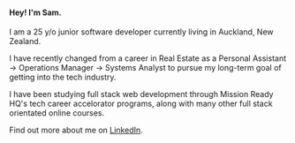#### Hey! I'm Sam.

I am a 25 y/o junior software developer currently living in Auckland, New Zealand.

I have recently changed from a career in Real Estate as a Personal Assistant -> Operations Manager -> Systems Analyst to pursue my long-term goal of getting into the tech industry.

I have been studying full stack web development through Mission Ready HQ's tech career accelorator programs, along with many other full stack orientated online courses.

Find out more about me on [LinkedIn](https://www.linkedin.com/in/sam-mccathie-aa0923176/).

<!--
**Sam-McCathie/Sam-McCathie** is a ✨ _special_ ✨ repository because its `README.md` (this file) appears on your GitHub profile.

Here are some ideas to get you started:

- 🔭 I’m currently working on ...
- 🌱 I’m currently learning ...
- 👯 I’m looking to collaborate on ...
- 🤔 I’m looking for help with ...
- 💬 Ask me about ...
- 📫 How to reach me: ...
- 😄 Pronouns: ...
- ⚡ Fun fact: ...
-->


